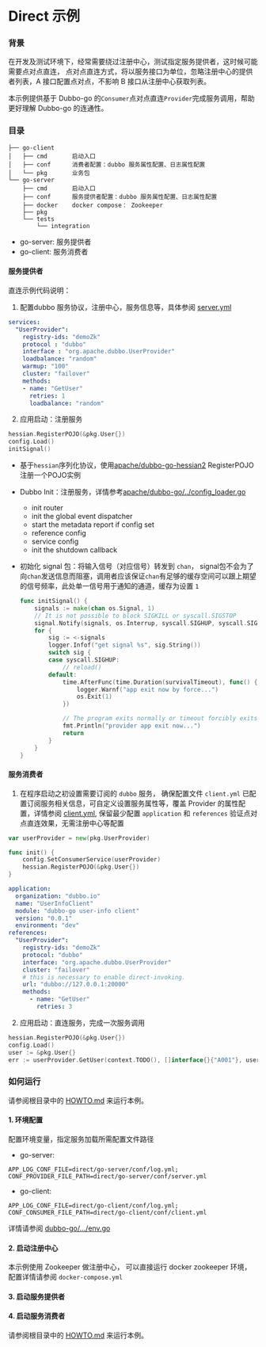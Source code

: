 # Direct 示例

### 背景

在开发及测试环境下，经常需要绕过注册中心，测试指定服务提供者，这时候可能需要点对点直连，
点对点直连方式，将以服务接口为单位，忽略注册中心的提供者列表，A 接口配置点对点，不影响 B 接口从注册中心获取列表。

本示例提供基于 Dubbo-go 的`Consumer`点对点直连`Provider`完成服务调用，帮助更好理解 Dubbo-go 的连通性。


### 目录

```
├── go-client     
│   ├── cmd       启动入口
│   ├── conf      消费者配置：dubbo 服务属性配置、日志属性配置
│   └── pkg       业务包  
└── go-server     
    ├── cmd       启动入口
    ├── conf      服务提供者配置：dubbo 服务属性配置、日志属性配置
    ├── docker    docker compose： Zookeeper 
    ├── pkg
    └── tests
        └── integration
```

- go-server: 服务提供者
- go-client: 服务消费者

#### 服务提供者

直连示例代码说明：

1. 配置dubbo 服务协议，注册中心，服务信息等，具体参阅 [server.yml](go-server/conf/server.yml)

```yaml
services:
  "UserProvider":
    registry-ids: "demoZk"
    protocol : "dubbo"
    interface : "org.apache.dubbo.UserProvider"
    loadbalance: "random"
    warmup: "100"
    cluster: "failover"
    methods:
    - name: "GetUser"
      retries: 1
      loadbalance: "random"
```

2. 应用启动：注册服务

```go
hessian.RegisterPOJO(&pkg.User{})
config.Load()
initSignal()
```

- 基于`hessian`序列化协议，使用[apache/dubbo-go-hessian2](https://github.com/apache/dubbo-go-hessian2) RegisterPOJO注册一个POJO实例
- Dubbo Init：注册服务，详情参考[apache/dubbo-go/../config_loader.go](https://dubbo.apache.org/dubbo-go/v3/blob/master/config/config_loader.go)
    - init router
    - init the global event dispatcher
    - start the metadata report if config set
    - reference config
    - service config
    - init the shutdown callback
- 初始化 signal 包：将输入信号（对应信号）转发到 `chan`， signal包不会为了向`chan`发送信息而阻塞，调用者应该保证`chan`有足够的缓存空间可以跟上期望的信号频率，此处单一信号用于通知的通道，缓存为设置 `1`
    
    ```go
    func initSignal() {
        signals := make(chan os.Signal, 1)
        // It is not possible to block SIGKILL or syscall.SIGSTOP
        signal.Notify(signals, os.Interrup, syscall.SIGHUP, syscall.SIGQUIT, syscall.SIGTERM)
        for {
            sig := <-signals
            logger.Infof("get signal %s", sig.String())
            switch sig {
            case syscall.SIGHUP:
                // reload()
            default:
                time.AfterFunc(time.Duration(survivalTimeout), func() {
                    logger.Warnf("app exit now by force...")
                    os.Exit(1)
                })
    
                // The program exits normally or timeout forcibly exits.
                fmt.Println("provider app exit now...")
                return
            }
        }
    }
    ```

#### 服务消费者

1. 在程序启动之初设置需要订阅的 `dubbo` 服务，
   确保配置文件 `client.yml` 已配置订阅服务相关信息，可自定义设置服务属性等，覆盖 Provider 的属性配置，详情参阅 [client.yml](go-client/conf/client.yml),
   保留最少配置 `application` 和 `references` 验证点对点直连效果，无需注册中心等配置

```go
var userProvider = new(pkg.UserProvider)

func init() {
    config.SetConsumerService(userProvider)
    hessian.RegisterPOJO(&pkg.User{})
}
```

```yaml
application:
  organization: "dubbo.io"
  name: "UserInfoClient"
  module: "dubbo-go user-info client"
  version: "0.0.1"
  environment: "dev"
references:
  "UserProvider":
    registry-ids: "demoZk"
    protocol: "dubbo"
    interface: "org.apache.dubbo.UserProvider"
    cluster: "failover"
    # this is necessary to enable direct-invoking.
    url: "dubbo://127.0.0.1:20000"
    methods:
      - name: "GetUser"
        retries: 3
```

2. 应用启动：直连服务，完成一次服务调用

```go
hessian.RegisterPOJO(&pkg.User{})
config.Load()
user := &pkg.User{}
err := userProvider.GetUser(context.TODO(), []interface{}{"A001"}, user)
```


### 如何运行
请参阅根目录中的 [HOWTO.md](../../HOWTO_zh.md) 来运行本例。
#### 1. 环境配置

配置环境变量，指定服务加载所需配置文件路径

- go-server:

```shell
APP_LOG_CONF_FILE=direct/go-server/conf/log.yml;
CONF_PROVIDER_FILE_PATH=direct/go-server/conf/server.yml
```

- go-client:

```shell
APP_LOG_CONF_FILE=direct/go-client/conf/log.yml;
CONF_CONSUMER_FILE_PATH=direct/go-client/conf/client.yml
```

详情请参阅 [dubbo-go/.../env.go](https://dubbo.apache.org/dubbo-go/v3/blob/master/common/constant/env.go)


#### 2. 启动注册中心

本示例使用 Zookeeper 做注册中心， 可以直接运行 docker zookeeper 环境，配置详情请参阅 `docker-compose.yml`

#### 3. 启动服务提供者
#### 4. 启动服务消费者


请参阅根目录中的 [HOWTO.md](../../HOWTO_zh.md) 来运行本例。

